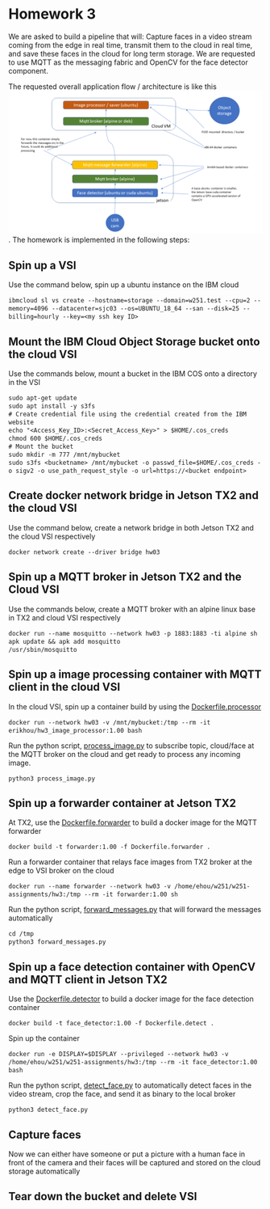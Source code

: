 # Homework 3

We are asked to build a pipeline that will:
Capture faces in a video stream coming from the edge in real time, transmit them to the cloud in real time, and save these faces in the cloud for long term storage. We are requested to use MQTT as the messaging fabric and OpenCV for the face detector component.

The requested overall application flow / architecture is like this ![this](hw03.png). The homework is implemented in the following steps:

## Spin up a VSI
Use the command below, spin up a ubuntu instance on the IBM cloud
```
ibmcloud sl vs create --hostname=storage --domain=w251.test --cpu=2 --memory=4096 --datacenter=sjc03 --os=UBUNTU_18_64 --san --disk=25 --billing=hourly --key=<my ssh key ID>
```

## Mount the IBM Cloud Object Storage bucket onto the cloud VSI
Use the commands below, mount a bucket in the IBM COS onto a directory in the VSI
```
sudo apt-get update
sudo apt install -y s3fs
# Create credential file using the credential created from the IBM website
echo "<Access_Key_ID>:<Secret_Access_Key>" > $HOME/.cos_creds
chmod 600 $HOME/.cos_creds
# Mount the bucket
sudo mkdir -m 777 /mnt/mybucket
sudo s3fs <bucketname> /mnt/mybucket -o passwd_file=$HOME/.cos_creds -o sigv2 -o use_path_request_style -o url=https://<bucket endpoint>
``` 
## Create docker network bridge in Jetson TX2 and the cloud VSI
Use the command below, create a network bridge in both Jetson TX2 and the cloud VSI respectively
```
docker network create --driver bridge hw03
```
## Spin up a MQTT broker in  Jetson TX2 and the Cloud VSI
Use the commands below, create a MQTT broker with an alpine linux base in TX2 and cloud VSI respectively
```
docker run --name mosquitto --network hw03 -p 1883:1883 -ti alpine sh
apk update && apk add mosquitto
/usr/sbin/mosquitto
```

## Spin up a image processing container with MQTT client in the cloud VSI
In the cloud VSI, spin up a container build by using the [Dockerfile.processor](https://github.com/erikhou45/w251-assignments/blob/master/hw3/Dockerfile.processor)
```
docker run --network hw03 -v /mnt/mybucket:/tmp --rm -it erikhou/hw3_image_processor:1.00 bash
```
Run the python script, [process_image.py](https://github.com/erikhou45/w251-assignments/blob/master/hw3/process_image.py) to subscribe topic, cloud/face at the MQTT broker on the cloud and get ready to process any incoming image.
```
python3 process_image.py
```

## Spin up a forwarder container at Jetson TX2
At TX2, use the [Dockerfile.forwarder](https://github.com/erikhou45/w251-assignments/blob/master/hw3/Dockerfile.forwarder) to build a docker image for the MQTT forwarder
```
docker build -t forwarder:1.00 -f Dockerfile.forwarder .
```
Run a forwarder container that relays face images from TX2 broker at the edge to VSI broker on the cloud
```
docker run --name forwarder --network hw03 -v /home/ehou/w251/w251-assignments/hw3:/tmp --rm -it forwarder:1.00 sh
```
Run the python script, [forward_messages.py](https://github.com/erikhou45/w251-assignments/blob/master/hw3/forward_messages.py) that will forward the messages automatically
```
cd /tmp
python3 forward_messages.py
```

## Spin up a face detection container with OpenCV and MQTT client in Jetson TX2

Use the [Dockerfile.detector](https://github.com/erikhou45/w251-assignments/blob/master/hw3/Dockerfile.detector) to build a docker image for the face detection container
```
docker build -t face_detector:1.00 -f Dockerfile.detect .
```
Spin up the container
```
docker run -e DISPLAY=$DISPLAY --privileged --network hw03 -v /home/ehou/w251/w251-assignments/hw3:/tmp --rm -it face_detector:1.00 bash
```
Run the python script, [detect_face.py](https://github.com/erikhou45/w251-assignments/blob/master/hw3/detect_face.py) to automatically detect faces in the video stream, crop the face, and send it as binary to the local broker
```
python3 detect_face.py
```

## Capture faces
Now we can either have someone or put a picture with a human face in front of the camera and their faces will be captured and stored on the cloud storage automatically

## Tear down the bucket and delete VSI 
